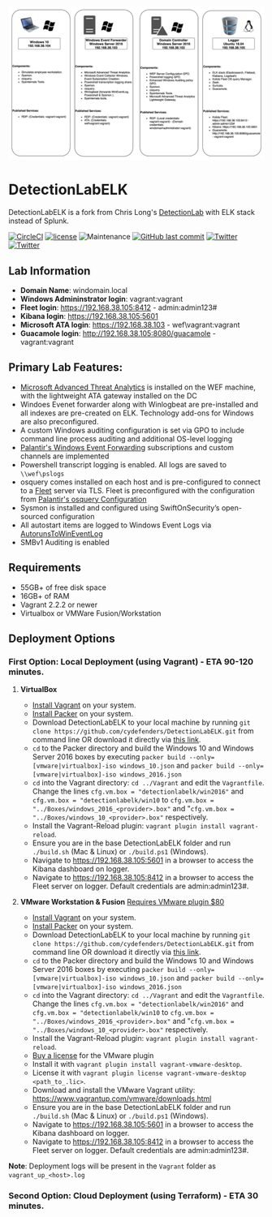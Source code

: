 ![DetectionLab](./img/DetectionLabELK.png)
# DetectionLabELK
DetectionLabELK is a fork from Chris Long's [DetectionLab](https://github.com/clong/DetectionLab) with ELK stack instead of Splunk.

[![CircleCI](https://circleci.com/gh/clong/DetectionLab/tree/master.svg?style=shield)](https://circleci.com/gh/clong/DetectionLab/tree/master)
[![license](https://img.shields.io/github/license/cydefenders/DetectionLabELK.svg?style=flat-square)](https://github.com/cydefenders/DetectionLabELK/blob/master/license.md)
![Maintenance](https://img.shields.io/maintenance/yes/2020.svg?style=flat-square)
[![GitHub last commit](https://img.shields.io/github/last-commit/cydefenders/DetectionLabELK.svg?style=flat-square)](https://github.com/cydefenders/DetectionLabELK/commit/master)
[![Twitter](https://img.shields.io/twitter/follow/DetectionLab.svg?style=social)](https://twitter.com/DetectionLab)
[![Twitter](https://img.shields.io/twitter/follow/CyberDefenders?style=social)](https://twitter.com/CyberDefenders)


## Lab Information

* **Domain Name**: windomain.local
* **Windows Admininstrator login**: vagrant:vagrant
* **Fleet login**: https://192.168.38.105:8412 - admin:admin123#
* **Kibana login**: https://192.168.38.105:5601
* **Microsoft ATA login**: https://192.168.38.103 - wef\vagrant:vagrant
* **Guacamole login**: http://192.168.38.105:8080/guacamole - vagrant:vagrant


## Primary Lab Features:
* [Microsoft Advanced Threat Analytics](https://www.microsoft.com/en-us/cloud-platform/advanced-threat-analytics) is installed on the WEF machine, with the lightweight ATA gateway installed on the DC
* Windoes Evenet forwarder along with Winlogbeat are pre-installed and all indexes are pre-created on ELK. Technology add-ons for Windows are also preconfigured.
* A custom Windows auditing configuration is set via GPO to include command line process auditing and additional OS-level logging
* [Palantir's Windows Event Forwarding](http://github.com/palantir/windows-event-forwarding)  subscriptions and custom channels are implemented
* Powershell transcript logging is enabled. All logs are saved to `\\wef\pslogs`
* osquery comes installed on each host and is pre-configured to connect to a [Fleet](https://kolide.co/fleet) server via TLS. Fleet is preconfigured with the configuration from [Palantir's osquery Configuration](https://github.com/palantir/osquery-configuration)
* Sysmon is installed and configured using SwiftOnSecurity’s open-sourced configuration
* All autostart items are logged to Windows Event Logs via [AutorunsToWinEventLog](https://github.com/palantir/windows-event-forwarding/tree/master/AutorunsToWinEventLog)
* SMBv1 Auditing is enabled


## Requirements
* 55GB+ of free disk space
* 16GB+ of RAM
* Vagrant 2.2.2 or newer
* Virtualbox or VMWare Fusion/Workstation



## Deployment Options
### First Option: Local Deployment (using Vagrant) - ETA 90-120 minutes.
1.  **VirtualBox**
    * [Install Vagrant](https://www.vagrantup.com/downloads.html) on your system.
	 * [Install Packer](https://packer.io/downloads.html) on your system.
    * Download DetectionLabELK to your local machine by running `git clone https://github.com/cydefenders/DetectionLabELK.git` from command line OR download it directly via [this link](https://github.com/CyDefenders/DetectionLabELK/archive/master.zip).
    * `cd` to the Packer directory and build the Windows 10 and Windows Server 2016 boxes by executing `packer build --only=[vmware|virtualbox]-iso windows_10.json` and `packer build --only=[vmware|virtualbox]-iso windows_2016.json`
    * `cd` into the Vagrant directory: `cd ../Vagrant` and edit the `Vagrantfile`. Change the lines `cfg.vm.box = "detectionlabelk/win2016"` and `cfg.vm.box = "detectionlabelk/win10` to `cfg.vm.box = "../Boxes/windows_2016_<provider>.box"` and "`cfg.vm.box = "../Boxes/windows_10_<provider>.box"` respectively.
    * Install the Vagrant-Reload plugin: `vagrant plugin install vagrant-reload`.
    * Ensure you are in the base DetectionLabELK folder and run `./build.sh` (Mac & Linux) or `./build.ps1` (Windows).
    * Navigate to https://192.168.38.105:5601 in a browser to access the Kibana dashboard on logger.
    * Navigate to https://192.168.38.105:8412 in a browser to access the Fleet server on logger. Default credentials are admin:admin123#.

2.  **VMware Workstation & Fusion** [Requires VMware plugin $80](https://www.vagrantup.com/vmware/#buy-now)
    * [Install Vagrant](https://www.vagrantup.com/downloads.html) on your system.
	 * [Install Packer](https://packer.io/downloads.html) on your system.
    * Download DetectionLabELK to your local machine by running `git clone https://github.com/cydefenders/DetectionLabELK.git` from command line OR download it directly via [this link](https://github.com/CyDefenders/DetectionLabELK/archive/master.zip).
    * `cd` to the Packer directory and build the Windows 10 and Windows Server 2016 boxes by executing `packer build --only=[vmware|virtualbox]-iso windows_10.json` and `packer build --only=[vmware|virtualbox]-iso windows_2016.json`
    * `cd` into the Vagrant directory: `cd ../Vagrant` and edit the `Vagrantfile`. Change the lines `cfg.vm.box = "detectionlabelk/win2016"` and `cfg.vm.box = "detectionlabelk/win10` to `cfg.vm.box = "../Boxes/windows_2016_<provider>.box"` and "`cfg.vm.box = "../Boxes/windows_10_<provider>.box"` respectively.
    * Install the Vagrant-Reload plugin: `vagrant plugin install vagrant-reload`.
    * [Buy a license](https://www.vagrantup.com/vmware/index.html#buy-now) for the VMware plugin
    * Install it with `vagrant plugin install vagrant-vmware-desktop`.
    * License it with `vagrant plugin license vagrant-vmware-desktop <path_to_.lic>`.
    * Download and install the VMware Vagrant utility: https://www.vagrantup.com/vmware/downloads.html
    * Ensure you are in the base DetectionLabELK folder and run `./build.sh` (Mac & Linux) or `./build.ps1` (Windows).
    * Navigate to https://192.168.38.105:5601 in a browser to access the Kibana dashboard on logger.
    * Navigate to https://192.168.38.105:8412 in a browser to access the Fleet server on logger. Default credentials are admin:admin123#.

**Note**: Deployment logs will be present in the `Vagrant` folder as `vagrant_up_<host>.log`



### Second Option: Cloud Deployment (using Terraform) - ETA 30 minutes.



